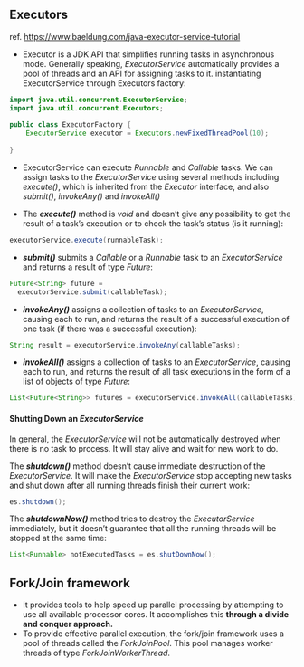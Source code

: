 ## Executors
ref. https://www.baeldung.com/java-executor-service-tutorial

- Executor is a JDK API that simplifies running tasks in asynchronous mode. Generally speaking, _ExecutorService_ automatically provides a pool of threads and an API for assigning tasks to it.
instantiating ExecutorService through Executors factory: 
```java
import java.util.concurrent.ExecutorService;  
import java.util.concurrent.Executors;  
  
public class ExecutorFactory {  
    ExecutorService executor = Executors.newFixedThreadPool(10);  
      
}
```
- ExecutorService can execute _Runnable_ and _Callable_ tasks.
We can assign tasks to the _ExecutorService_ using several methods including _execute()_, which is inherited from the _Executor_ interface, and also _submit()_, _invokeAny()_ and _invokeAll()_

- The **_execute()_** method is _void_ and doesn’t give any possibility to get the result of a task’s execution or to check the task’s status (is it running):

```java
executorService.execute(runnableTask);
```

- **_submit()_** submits a _Callable_ or a _Runnable_ task to an _ExecutorService_ and returns a result of type _Future_:

```java
Future<String> future = 
  executorService.submit(callableTask);
```

- **_invokeAny()_** assigns a collection of tasks to an _ExecutorService_, causing each to run, and returns the result of a successful execution of one task (if there was a successful execution):

```java
String result = executorService.invokeAny(callableTasks);
```

- _**invokeAll()**_ assigns a collection of tasks to an _ExecutorService_, causing each to run, and returns the result of all task executions in the form of a list of objects of type _Future_:

```java
List<Future<String>> futures = executorService.invokeAll(callableTasks);
```

#### **Shutting Down an _ExecutorService_**
In general, the _ExecutorService_ will not be automatically destroyed when there is no task to process. It will stay alive and wait for new work to do.

The _**shutdown()**_ method doesn’t cause immediate destruction of the _ExecutorService_. It will make the _ExecutorService_ stop accepting new tasks and shut down after all running threads finish their current work:
```java
es.shutdown();
```

The **_shutdownNow()_** method tries to destroy the _ExecutorService_ immediately, but it doesn’t guarantee that all the running threads will be stopped at the same time:
```java
List<Runnable> notExecutedTasks = es.shutDownNow();
```
## Fork/Join framework
- It provides tools to help speed up parallel processing by attempting to use all available processor cores. It accomplishes this **through a divide and conquer approach.**
- To provide effective parallel execution, the fork/join framework uses a pool of threads called the _ForkJoinPool_. This pool manages worker threads of type _ForkJoinWorkerThread_.